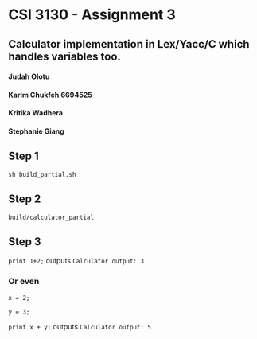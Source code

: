 # CSI 3130 - Assignment 3
## Calculator implementation in Lex/Yacc/C which handles variables too.


#### Judah Olotu
#### Karim Chukfeh 6694525
#### Kritika Wadhera
#### Stephanie Giang


## Step 1
`sh build_partial.sh`

## Step 2
`build/calculator_partial`

## Step 3
`print 1+2;`
outputs
`Calculator output: 3`

### Or even
`x = 2;`


`y = 3;`

`print x + y;`
outputs
`Calculator output: 5`
